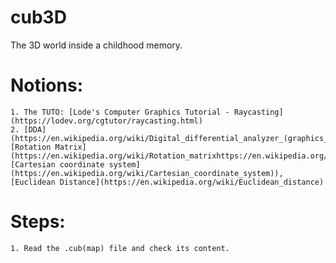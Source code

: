 # cub3D
The 3D world inside a childhood memory.

# Notions:
	1. The TUTO: [Lode's Computer Graphics Tutorial - Raycasting](https://lodev.org/cgtutor/raycasting.html)  
	2. [DDA](https://en.wikipedia.org/wiki/Digital_differential_analyzer_(graphics_algorithm\)), [Rotation Matrix](https://en.wikipedia.org/wiki/Rotation_matrixhttps://en.wikipedia.org/wiki/Rotation_matrix), [Cartesian coordinate system](https://en.wikipedia.org/wiki/Cartesian_coordinate_system)), [Euclidean Distance](https://en.wikipedia.org/wiki/Euclidean_distance)

# Steps:
	1. Read the .cub(map) file and check its content.  

